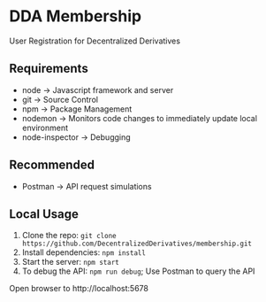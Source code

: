 # DDA Membership

User Registration for Decentralized Derivatives

## Requirements

- node  -> Javascript framework and server
- git  -> Source Control
- npm  -> Package Management
- nodemon  -> Monitors code changes to immediately update local environment
- node-inspector  -> Debugging

## Recommended

- Postman  ->  API request simulations

## Local Usage

1. Clone the repo: `git clone https://github.com/DecentralizedDerivatives/membership.git`
2. Install dependencies: `npm install`
3. Start the server: `npm start`
5. To debug the API: `npm run debug`; Use Postman to query the API

Open browser to http://localhost:5678
